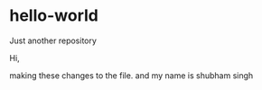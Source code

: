 # hello-world
Just another repository

Hi,

making these changes to the file.
and my name is shubham singh
